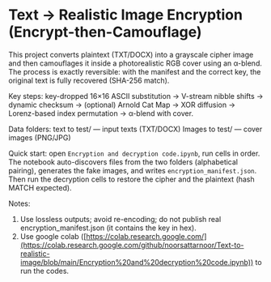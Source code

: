 # Text → Realistic Image Encryption (Encrypt-then-Camouflage)

This project converts plaintext (TXT/DOCX) into a grayscale cipher image and then camouflages it inside a photorealistic RGB cover using an α-blend. The process is exactly reversible: with the manifest and the correct key, the original text is fully recovered (SHA-256 match).

Key steps: key-dropped 16×16 ASCII substitution → V-stream nibble shifts → dynamic checksum → (optional) Arnold Cat Map → XOR diffusion → Lorenz-based index permutation → α-blend with cover.

Data folders:
text to test/ — input texts (TXT/DOCX)
Images to test/ — cover images (PNG/JPG)

Quick start: open `Encryption and decryption code.ipynb`, run cells in order. The notebook auto-discovers files from the two folders (alphabetical pairing), generates the fake images, and writes `encryption_manifest.json`. Then run the decryption cells to restore the cipher and the plaintext (hash MATCH expected).

Notes: 
1. Use lossless outputs; avoid re-encoding; do not publish real encryption_manifest.json (it contains the key in hex).
2. Use google colab ([https://colab.research.google.com/](https://colab.research.google.com/github/noorsattarnoor/Text-to-realistic-image/blob/main/Encryption%20and%20decryption%20code.ipynb)) to run the codes.
